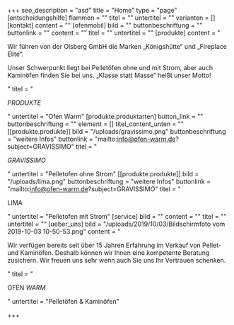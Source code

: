 +++
seo_description = "asd"
title = "Home"
type = "page"
[entscheidungshilfe]
flammen = ""
titel = ""
untertitel = ""
varianten = []
[kontakt]
content = ""
[ofenmobil]
bild = ""
buttonbeschriftung = ""
buttonlink = ""
content = ""
titel = ""
untertitel = ""
[produkte]
content = "<p>Wir führen von der Olsberg GmbH die Marken „Königshütte“ und „Fireplace Elite“.</p><p>Unser Schwerpunkt liegt bei Pelletöfen ohne und mit Strom, aber auch Kaminöfen finden Sie bei uns. „Klasse statt Masse“ heißt unser Motto!</p>"
titel = "<p><em>PRODUKTE</em></p>"
untertitel = "Ofen Warm"
[produkte.produktarten]
button_link = ""
buttonbeschriftung = ""
element = []
titel_content_unten = ""
[[produkte.produkte]]
bild = "/uploads/gravissimo.png"
buttonbeschriftung = "weitere Infos"
buttonlink = "mailto:info@ofen-warm.de?subject=GRAVISSIMO"
titel = "<p><em>GRAVISSIMO</em></p>"
untertitel = "Pelletofen ohne Strom"
[[produkte.produkte]]
bild = "/uploads/lima.png"
buttonbeschriftung = "weitere Infos"
buttonlink = "mailto:info@ofen-warm.de?subject=GRAVISSIMO"
titel = "<p>LIMA</p>"
untertitel = "Pelletofen mit Strom"
[service]
bild = ""
content = ""
titel = ""
untertitel = ""
[ueber_uns]
bild = "/uploads/2019/10/03/Bildschirmfoto vom 2019-10-03 10-50-53.png"
content = "<p>Wir verfügen bereits seit über 15 Jahren Erfahrung im Verkauf von Pellet- und Kaminöfen. Deshalb können wir Ihnen eine kompetente Beratung zusichern. Wir freuen uns sehr wenn auch Sie uns Ihr Vertrauen schenken.</p>"
titel = "<p>OFEN <em>WARM</em></p>"
untertitel = "Pelletöfen & Kaminöfen"

+++

